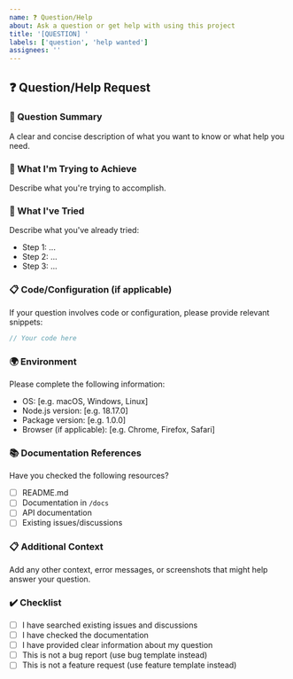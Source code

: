 ```yaml
---
name: ❓ Question/Help
about: Ask a question or get help with using this project
title: '[QUESTION] '
labels: ['question', 'help wanted']
assignees: ''
---
```


## ❓ Question/Help Request

### 📝 Question Summary

A clear and concise description of what you want to know or what help you need.

### 🎯 What I'm Trying to Achieve

Describe what you're trying to accomplish.

### 🔄 What I've Tried

Describe what you've already tried:

- Step 1: ...
- Step 2: ...
- Step 3: ...

### 📋 Code/Configuration (if applicable)

If your question involves code or configuration, please provide relevant
snippets:

```typescript
// Your code here
```

### 🌍 Environment

Please complete the following information:

- OS: [e.g. macOS, Windows, Linux]
- Node.js version: [e.g. 18.17.0]
- Package version: [e.g. 1.0.0]
- Browser (if applicable): [e.g. Chrome, Firefox, Safari]

### 📚 Documentation References

Have you checked the following resources?

- [ ] README.md
- [ ] Documentation in `/docs`
- [ ] API documentation
- [ ] Existing issues/discussions

### 📋 Additional Context

Add any other context, error messages, or screenshots that might help answer
your question.

### ✔️ Checklist

- [ ] I have searched existing issues and discussions
- [ ] I have checked the documentation
- [ ] I have provided clear information about my question
- [ ] This is not a bug report (use bug template instead)
- [ ] This is not a feature request (use feature template instead)
